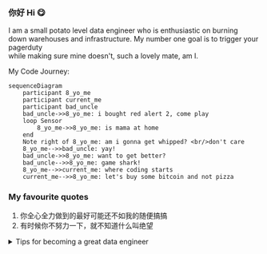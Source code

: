 ### 你好 Hi 😋

I am a small potato level data engineer who is enthusiastic on burning\
down warehouses and infrastructure. My number one goal is to trigger your pagerduty\
while making sure mine doesn't, such a lovely mate, am I.

My Code Journey:

```mermaid
sequenceDiagram
    participant 8_yo_me
    participant current_me
    participant bad_uncle
    bad_uncle->>8_yo_me: i bought red alert 2, come play
    loop Sensor
        8_yo_me->>8_yo_me: is mama at home
    end
    Note right of 8_yo_me: am i gonna get whipped? <br/>don't care
    8_yo_me-->>bad_uncle: yay!
    bad_uncle->>8_yo_me: want to get better?
    bad_uncle-->>8_yo_me: game shark!
    8_yo_me-->>current_me: where coding starts
    current_me-->>8_yo_me: let's buy some bitcoin and not pizza
```

### My favourite quotes
1. 你全心全力做到的最好可能还不如我的随便搞搞
2. 有时候你不努力一下，就不知道什么叫绝望

<details>

<summary>Tips for becoming a great data engineer</summary>
  
All in this [heaven's gate](https://www.youtube.com/watch?v=dQw4w9WgXcQ). << Click!

</details>
